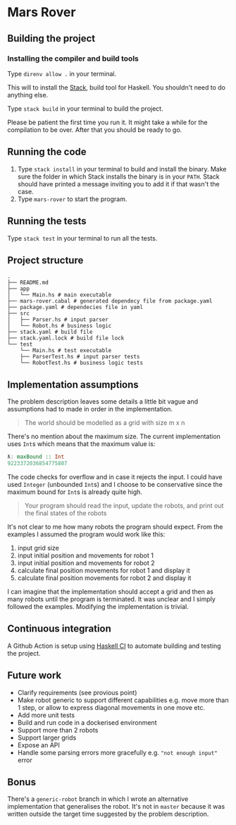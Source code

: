 # Mars Rover

## Building the project

### Installing the compiler and build tools

Type `direnv allow .` in your terminal.

This will to install the [Stack](https://docs.haskellstack.org/en/stable),
build tool for Haskell. You shouldn't need to do anything else.

Type `stack build` in your terminal to build the project.

Please be patient the first time you run it. It might take a while for the
compilation to be over. After that you should be ready to go.

## Running the code

1. Type `stack install` in your terminal to build and install the binary.
   Make sure the folder in which Stack installs the binary is in your
   `PATH`. Stack should have printed a message inviting you to add it if
   that wasn't the case.
2. Type `mars-rover` to start the program.

## Running the tests

Type `stack test` in your terminal to run all the tests.

## Project structure

```
.
├── README.md
├── app
│   └── Main.hs # main executable
├── mars-rover.cabal # generated dependecy file from package.yaml
├── package.yaml # dependecies file in yaml
├── src
│   ├── Parser.hs # input parser
│   └── Robot.hs # business logic
├── stack.yaml # build file
├── stack.yaml.lock # build file lock
└── test
    └── Main.hs # test executable
    ├── ParserTest.hs # input parser tests
    └── RobotTest.hs # business logic tests
```

## Implementation assumptions

The problem description leaves some details a little bit vague and assumptions
had to made in order in the implementation.

> The world should be modelled as a grid with size m x n

There's no mention about the maximum size. The current implementation uses `Int`s
which means that the maximum value is:

```haskell
ƛ: maxBound :: Int
9223372036854775807
```

The code checks for overflow and in case it rejects the input. I could have used
`Integer` (unbounded `Int`s) and I choose to be conservative since the maximum
bound for `Int`s is already quite high.

> Your program should read the input, update the robots, and print out
  the final states of the robots

It's not clear to me how many robots the program should expect. From the examples
I assumed the program would work like this:

1. input grid size
2. input initial position and movements for robot 1
3. input initial position and movements for robot 2
4. calculate final position movements for robot 1 and display it
5. calculate final position movements for robot 2 and display it

I can imagine that the implementation should accept a grid and then as many robots
until the program is terminated. It was unclear and I simply followed the examples.
Modifying the implementation is trivial.

## Continuous integration

A Github Action is setup using [Haskell CI](https://github.com/haskell-CI/haskell-ci)
to automate building and testing the project.

## Future work

* Clarify requirements (see provious point)
* Make robot generic to support different capabilities e.g. move more than 1 step,
  or allow to express diagonal movements in one move etc.
* Add more unit tests
* Build and run code in a dockerised environment
* Support more than 2 robots
* Support larger grids
* Expose an API
* Handle some parsing errors more gracefully e.g. `"not enough input"` error

## Bonus

There's a `generic-robot` branch in which I wrote an alternative implementation that
generalises the robot. It's not in `master` because it was written outside the
target time suggested by the problem description.
